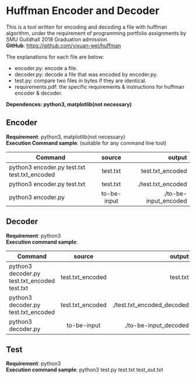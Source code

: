 # Huffman Encoder and Decoder
This is a tool written for encoding and decoding a file with huffman algorithm, under the requirement of programming portfolio
 assignments by SMU Guildhall 2018 Graduation admission.<br>
**GitHub**: https://github.com/yixuan-wei/huffman

The explanations for each file are below: 
* encoder.py: encode a file.
* decoder.py: decode a file that was encoded by encoder.py.
* test.py:    compare two files in bytes if they are identical.
* requirements.pdf: the specific requirements & instructions for huffman encoder & decoder.

**Dependences: python3, matplotlib(not necessary)**

## Encoder
**Requirement**: python3, matplotlib(not necessary)<br>
**Execution Command sample**: (suitable for any command line tool)

|Command|source|output|
|-------|:------:|------:|
|python3 encoder.py test.txt test.txt_encoded|test.txt|test.txt_encoded|
|python3 encoder.py test.txt|test.txt|./test.txt_encoded|
|python3 encoder.py|to-be-input|./to-be-input_encoded|

## Decoder
**Requirement**: python3<br>
**Execution command sample**: 

|Command|source|output|
|-------|:------:|------:|
|python3 decoder.py test.txt_encoded test.txt|test.txt_encoded|test.txt|
|python3 decoder.py test.txt_encoded|test.txt_encoded|./test.txt_encoded_decoded|
|python3 decoder.py|to-be-input|./to-be-input_decoded|

## Test
**Requirement**: python3<br>
**Execution command sample**: python3 test.py test.txt test_out.txt
